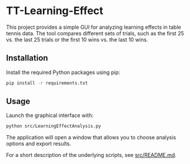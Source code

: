 # TT-Learning-Effect

This project provides a simple GUI for analyzing learning effects in table tennis data. The tool compares different sets of trials, such as the first 25 vs. the last 25 trials or the first 10 wins vs. the last 10 wins.

## Installation

Install the required Python packages using pip:

```bash
pip install -r requirements.txt
```

## Usage

Launch the graphical interface with:

```bash
python src/LearningEffectAnalysis.py
```

The application will open a window that allows you to choose analysis options and export results.

For a short description of the underlying scripts, see [src/README.md](src/README.md).
